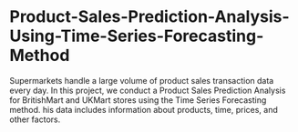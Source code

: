 # Product-Sales-Prediction-Analysis-Using-Time-Series-Forecasting-Method
Supermarkets handle a large volume of product sales transaction data every day. In this project, we conduct a Product Sales Prediction Analysis for BritishMart and UKMart stores using the Time Series Forecasting method. his data includes information about products, time, prices, and other factors.
